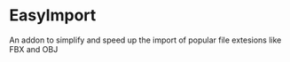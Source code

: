 # EasyImport
An addon to simplify and speed up the import of popular file extesions like FBX and OBJ
